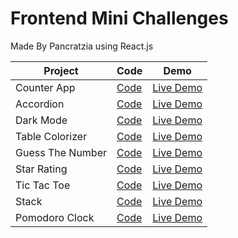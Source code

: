 # Frontend Mini Challenges
 Made By Pancratzia using React.js

 |Project|Code|Demo|
 |-------|----|----|
 |Counter App|[Code](https://github.com/Pancratzia/frontend-mini-challenges/tree/main/01-CounterApp)|[Live Demo](https://pancratzia-counterapp.netlify.app/)|
 |Accordion|[Code](https://github.com/Pancratzia/frontend-mini-challenges/tree/main/02-Accordion)|[Live Demo](https://pancratzia-accordion.netlify.app/)|
 |Dark Mode|[Code](https://github.com/Pancratzia/frontend-mini-challenges/tree/main/03-DarkMode)|[Live Demo](https://pancratzia-darkmode.netlify.app/)|
 |Table Colorizer|[Code](https://github.com/Pancratzia/frontend-mini-challenges/tree/main/04-TableColorizer)|[Live Demo](https://pancratzia-tablecolorizer.netlify.app/)|
 |Guess The Number|[Code](https://github.com/Pancratzia/frontend-mini-challenges/tree/main/05-GuessTheNumber)|[Live Demo](https://pancratzia-guessthenumber.netlify.app/)|
 |Star Rating|[Code](https://github.com/Pancratzia/frontend-mini-challenges/tree/main/06-StarRating)|[Live Demo](https://pancratzia-starrating.netlify.app/)|
 |Tic Tac Toe|[Code](https://github.com/Pancratzia/frontend-mini-challenges/tree/main/07-TicTacToe)|[Live Demo](https://pancratzia-tictactoe.netlify.app/)|
 |Stack|[Code](https://github.com/Pancratzia/frontend-mini-challenges/tree/main/08-Stack)|[Live Demo](https://pancratzia-stack.netlify.app/)|
 |Pomodoro Clock|[Code](https://github.com/Pancratzia/frontend-mini-challenges/tree/main/09-PomodoroTimer)|[Live Demo](https://pancratzia-pomodoro.netlify.app/)|

